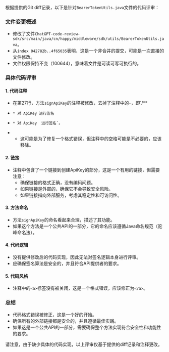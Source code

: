 根据提供的Git diff记录，以下是针对`BearerTokenUtils.java`文件的代码评审：

### 文件变更概述
- 修改了文件`ChatGPT-code-review-sdk/src/main/java/cn/happy/middleware/sdk/utils/BearerTokenUtils.java`。
- 从`index 042782b..4f65035`表明，这是一个非合并的提交，可能是一次直接的文件修改。
- 文件权限保持不变（100644），意味着文件是可读可写可执行的。

### 具体代码评审

#### 1. 代码注释
- 在第27行，方法`signApiKey`的注释被修改，去掉了注释中的`-`，即`/**
-     * 对 ApiKey 进行签名
+     * 对 ApiKey  进行签名`。
-   - 这可能是为了修复一个格式错误，但注释中的空格可能是不必要的，应该移除。

#### 2. 链接
- 注释中包含了一个链接到创建ApiKey的部分，这是一个有用的链接，但需要注意：
  - 确保链接的格式正确，没有编码问题。
  - 如果链接是外部的，确保它不会导致安全风险。
  - 如果链接指向外部服务，考虑其稳定性和可访问性。

#### 3. 方法命名
- 方法`signApiKey`的命名看起来合理，描述了其功能。
- 如果这个方法是一个公共API的一部分，它的命名应该遵循Java命名规范（驼峰命名法）。

#### 4. 代码逻辑
- 没有提供修改后的代码实现，因此无法对签名逻辑本身进行评审。
- 应确保签名算法是安全的，并且符合API提供者的要求。

#### 5. 代码风格
- 注释中的`<a>`标签没有被关闭，这是一个格式错误，应该修正为`</a>`。

### 总结
- 代码格式错误被修正，这是一个好的开始。
- 确保所有的外部链接都是安全的，并且遵循最佳实践。
- 如果这是一个公共API的一部分，需要确保整个方法实现符合安全性和功能性的要求。

请注意，由于缺少具体的代码实现，以上评审仅基于提供的diff记录和注释更改。